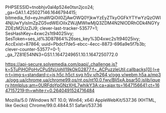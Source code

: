 PHPSESSID=tnobhjv0al4p524e0tsn2jco24; _ga=GA1.1.425027146.1646794415; bitmedia_fid=eyJmaWQiOiI0ZjAwOWQ0YjkwYzEyZTkyOGFkYTYwYzQzOWI4NjUwYyIsImZpZG5vdWEiOiIxZWJjMWIwMjQ3ZDM4N2NlODRhODk4NGYyZDEzM2UzZiJ9; clever-last-tracker-53577=1; SesHashKey=4xwc2s1t94025ivy; SesToken=ses_id%3D87864%26ses_key%3D4xwc2s1t94025ivy; AccExist=87864; uuid=Pbdcf7de5-ebcc-4ecc-8873-696a9e5f7b3b; clever-counter-53577=0-1; _ga_7Z81E54NN3=GS1.1.1647249651.10.1.1647250772.0




https://api-secure.solvemedia.com/papi/_challenge.js?k=5TuPjHOPoHvCPuSfsUohIl19kOkG2877;f=_ACPuzzleUtil.callbacks[0];l=en;t=img;s=standard;c=js,h5c,h5ct,svg,h5v,v/h264,v/ogg,v/webm,h5a,a/mp3,a/ogg,ua/chrome,ua/chrome99,os/nt,os/nt10.0,fwv/Blj5xA.bsar50,jslib/jquery,htmlplus;am=0URFdoYpGNzXHL7whikY3A;ca=ajax;ts=1647156641;ct=1647157219;th=white;r=0.2640491524716484


Mozilla/5.0 (Windows NT 10.0; Win64; x64) AppleWebKit/537.36 (KHTML, like Gecko) Chrome/99.0.4844.51 Safari/537.36
